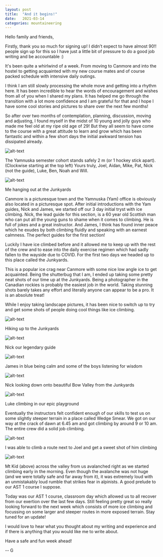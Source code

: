 ```yaml
---
layout: post
title:  "And it begins!"
date:   2021-03-14
categories: mountaineering
---
```


Hello family and friends,

Firstly, thank you so much for signing up! I didn’t expect to have almost 90!! people sign up for
this so I have just a little bit of pressure to do a good job writing and be accountable :)

It's been quite a whirlwind of a week. From moving to Canmore and into the hostel to getting
acquainted with my new course mates and of course packed schedule with intensive daily outings. 


I think I am still slowly processing the whole move and getting into a rhythm here. It has been
incredible to hear the words of encouragement and wishes from all of you when I shared my plans. It
has helped me go through the transition with a lot more confidence and I am grateful for that and I
hope I have some cool stories and pictures to share over the next few months!


So after over two months of contemplation, planning, discussion, moving and adjusting, I found
myself in the midst of 10 young and jolly guys who made me feel old at my ripe old age of 29! But
they all seem to have come to the course with a great attitude to learn and grow which has been
fantastic and within a few short days the initial awkward tension has dissipated already.


![alt-text](https://unsplash.com/photos/x41mcwSwpAY/download?force=true&w=640)


The Yamnuska semester cohort stands safely 2 m (or 1 hockey stick apart). (Clockwise
starting at the top left) Yours truly, Joel, Aidan, Mike, Pat, Nick (not the guide), Luke, Ben, Noah
and Will.

![alt-text](https://unsplash.com/photos/58lEExrfEr8/download?force=true&w=640)

Me hanging out at the Junkyards


Canmore is a picturesque town and the Yamnuska (Yam) office is obviously also located in a
picturesque spot. After initial introductions with the Yam guides, Nick and James, we started off
our 3 day initial tryst with ice climbing. Nick, the lead guide for this section, is a 60 year old
Scottish man who can put all the young guns to shame when it comes to climbing. He is full of jokes
and a great instructor. And James, I think has found inner peace which he exudes by both climbing
fluidly and speaking with an earnest calmness. The perfect guides for the first section!


Luckily I have ice climbed before and it allowed me to keep up with the rest of the crew and to ease
into the daily exercise regimen which had sadly fallen to the wayside due to COVID. For the first
two days we headed up to this place called the Junkyards.


This is a popular ice crag near Canmore with some nice low angle ice to get acquainted. Being the
shutterbug that I am, I ended up taking some pretty neat shots of our time up at the Junkyards.
Being a photographer in the Canadian rockies is probably the easiest job in the world. Taking
stunning shots barely takes any effort and literally anyone can appear to be a pro. It is an
absolute treat!


While I enjoy taking landscape pictures, it has been nice to switch up to try and get some shots of
people doing cool things like ice climbing.


![alt-text](https://unsplash.com/photos/rlZ9lKkfCLQ/download?force=true&w=640)

Hiking up to the Junkyards


![alt-text](https://unsplash.com/photos/EqZNeOBrcb0/download?force=true&w=640)

Nick our legendary guide


![alt-text](https://unsplash.com/photos/knhzEncSXC8/download?force=true&w=640)

James in blue being calm and some of the boys listening for wisdom


![alt-text](https://unsplash.com/photos/DuTNqrIPLjI/download?force=true&w=640)

Nick looking down onto beautiful Bow Valley from the Junkyards


![alt-text](https://unsplash.com/photos/51pgzFJF6dI/download?force=true&w=640)

Luke climbing in our epic playground


Eventually the instructors felt confident enough of our skills to test us on some slightly steeper
terrain in a place called Wedge Smear. We got on our way at the crack of dawn at 6.45 am and got
climbing by around 9 or 10 am. The entire crew did a solid job climbing.


![alt-text](https://unsplash.com/photos/fMmv7Lm0LlA/download?force=true&w=640)

I was able to climb a route next to Joel and get a sweet shot of him climbing


![alt-text](https://unsplash.com/photos/Xx3Kx7sgQzs/download?force=true&w=640)

Mt Kid (above) across the valley from us avalanched right as we started climbing early
in the morning. Even though the avalanche was not huge (and we were totally safe and far away from
it), it was extremely loud with an unmistakably loud rumble that strikes fear in alpinists. A good
prelude to our AST 1 course I suppose.


Today was our AST 1 course, classroom day which allowed us to all recover from our exertion over the
last few days. Still feeling pretty great so really looking forward to the next week which consists
of more ice climbing and focussing on some larger and steeper routes in more exposed terrain. Stay
tuned for an update!

I would love to hear what you thought about my writing and experience and if there is anything that
you would like me to write about.


Have a safe and fun week ahead!


-- G
